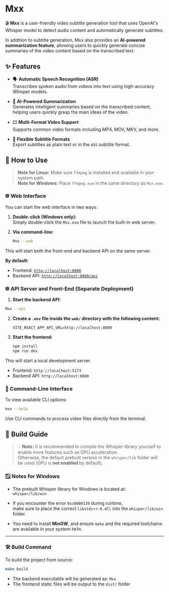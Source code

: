 # Mxx

🎬 **Mxx** is a user-friendly video subtitle generation tool that uses OpenAI's Whisper model to detect audio content and automatically generate subtitles.

In addition to subtitle generation, Mxx also provides an **AI-powered summarization feature**, allowing users to quickly generate concise summaries of the video content based on the transcribed text.

## ✨ Features

- 🗣️ **Automatic Speech Recognition (ASR)**  
  Transcribes spoken audio from videos into text using high-accuracy Whisper models.

- 🤖 **AI-Powered Summarization**  
  Generates intelligent summaries based on the transcribed content, helping users quickly grasp the main ideas of the video.

- 🎞️ **Multi-Format Video Support**  
  Supports common video formats including MP4, MOV, MKV, and more.

- 📝 **Flexible Subtitle Formats**  
  Export subtitles as plain text or in the `ASS` subtitle format.

## 🚀 How to Use

> **Note for Linux:** Make sure `ffmpeg` is installed and available in your system path.  
> **Note for Windows:** Place `ffmpeg.exe` in the same directory as `Mxx.exe`.

### 🌐 Web Interface

You can start the web interface in two ways:

1. **Double-click (Windows only):**  
   Simply double-click the `Mxx.exe` file to launch the built-in web server.

2. **Via command-line:**

   ```bash
   Mxx --web
   ```

This will start both the front-end and backend API on the same server.

**By default:**

- Frontend: [`http://localhost:8080`](http://localhost:8080)
- Backend API: [`http://localhost:8080/api`](http://localhost:8080/api)

### 🌐 API Server and Front-End (Separate Deployment)

1. **Start the backend API:**

```bash
Mxx --api
```

2. **Create a `.env` file inside the `web/` directory with the following content:**

   ```text
   VITE_REACT_APP_API_URL=http://localhost:8080
   ```

3. **Start the frontend:**

   ```bash
   npm install
   npm run dev
   ```

This will start a local development server.

- Frontend: `http://localhost:5173`
- Backend API: `http://localhost:8080`

### 🧾 Command-Line Interface

To view available CLI options:

```bash
mxx --help
```

Use CLI commands to process video files directly from the terminal.

## 🔧 Build Guide

> 💡 **Note:** It is recommended to compile the Whisper library yourself to enable more features such as GPU acceleration.  
> Otherwise, the default prebuilt version in the `whisper/lib` folder will be used (GPU is **not enabled** by default).

### 🪟 Notes for Windows

- The prebuilt Whisper library for Windows is located at:  
  `whisper/lib/win`

- If you encounter the error `0xc0000139` during runtime,  
  make sure to place the correct `libstdc++-6.dll` into the `whisper/lib/win` folder.

- You need to install **MinGW**, and ensure `make` and the required toolchains are available in your system `PATH`.

---

### 🛠️ Build Command

To build the project from source:

```bash
make build
```

- The backend executable will be generated as: `Mxx`
- The frontend static files will be output to the `dist/` folder
